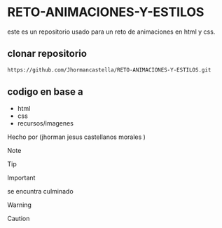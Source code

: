 # RETO-ANIMACIONES-Y-ESTILOS
este es un repositorio usado para un reto de animaciones en html y css.

## clonar repositorio
```bash
https://github.com/Jhormancastella/RETO-ANIMACIONES-Y-ESTILOS.git
```

## codigo en base a 
- html
- css
- recursos/imagenes


Hecho por (jhorman jesus castellanos morales )

> [!NOTE]
>

> [!TIP]
> 

> [!IMPORTANT]  
> se encuntra culminado 

> [!WARNING]  
> 

> [!CAUTION]
> 
